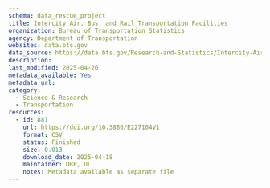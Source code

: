 ```yaml
---
schema: data_rescue_project 
title: Intercity Air, Bus, and Rail Transportation Facilities
organization: Bureau of Transportation Statistics
agency: Department of Transportation
websites: data.bts.gov
data_source: https://data.bts.gov/Research-and-Statistics/Intercity-Air-Bus-and-Rail-Transportation-Faciliti/xnub-2sc4/about_data
description: 
last_modified: 2025-04-26
metadata_available: Yes
metadata_url: 
category:
  - Science & Research 
  - Transportation 
resources:
  - id: 881
    url: https://doi.org/10.3886/E227104V1
    format: CSV
    status: Finished
    size: 0.013
    download_date: 2025-04-18
    maintainer: DRP, DL
    notes: Metadata available as separate file
---
```

